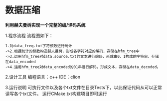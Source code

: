 # 数据压缩
**利用赫夫曼树实现一个完整的编/译码系统**
<br>

1.程序流程
流程图如下：

```
1.对data_freq.txt字符频数进行统计
->2.根据统计的频数构造赫夫曼树，形成各字符对应的编码，存储在hfm_tree中
->3.运用hfm_tree对data.source.txt的文本进行编码，形成由0、1构成的字符串，存储在data_encoded
->4.运用hfm_tree对data_encoded的01串进行解码，形成文本，存储在data_decoded。
```

2.设计工具
编程语言：c++
IDE：clion

3.运行说明
可执行文件以及各个txt文件在目录Tests下，以此保证代码从可以正常读写各个txt文件。
运行CMake.txt构建项目即可运行